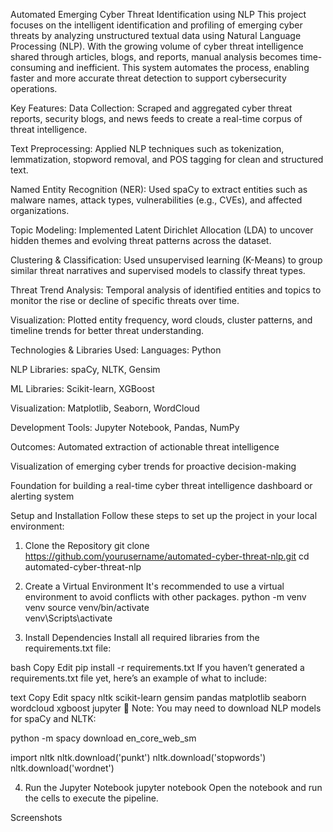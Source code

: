 Automated Emerging Cyber Threat Identification using NLP
This project focuses on the intelligent identification and profiling of emerging cyber threats by analyzing unstructured textual data using Natural Language Processing (NLP). With the growing volume of cyber threat intelligence shared through articles, blogs, and reports, manual analysis becomes time-consuming and inefficient. This system automates the process, enabling faster and more accurate threat detection to support cybersecurity operations.

Key Features:
Data Collection: Scraped and aggregated cyber threat reports, security blogs, and news feeds to create a real-time corpus of threat intelligence.

Text Preprocessing: Applied NLP techniques such as tokenization, lemmatization, stopword removal, and POS tagging for clean and structured text.

Named Entity Recognition (NER): Used spaCy to extract entities such as malware names, attack types, vulnerabilities (e.g., CVEs), and affected organizations.

Topic Modeling: Implemented Latent Dirichlet Allocation (LDA) to uncover hidden themes and evolving threat patterns across the dataset.

Clustering & Classification: Used unsupervised learning (K-Means) to group similar threat narratives and supervised models to classify threat types.

Threat Trend Analysis: Temporal analysis of identified entities and topics to monitor the rise or decline of specific threats over time.

Visualization: Plotted entity frequency, word clouds, cluster patterns, and timeline trends for better threat understanding.

Technologies & Libraries Used:
Languages: Python

NLP Libraries: spaCy, NLTK, Gensim

ML Libraries: Scikit-learn, XGBoost

Visualization: Matplotlib, Seaborn, WordCloud

Development Tools: Jupyter Notebook, Pandas, NumPy

Outcomes:
Automated extraction of actionable threat intelligence

Visualization of emerging cyber trends for proactive decision-making

Foundation for building a real-time cyber threat intelligence dashboard or alerting system

Setup and Installation
Follow these steps to set up the project in your local environment:

1. Clone the Repository
git clone https://github.com/yourusername/automated-cyber-threat-nlp.git
cd automated-cyber-threat-nlp

2. Create a Virtual Environment
It's recommended to use a virtual environment to avoid conflicts with other packages.
python -m venv venv
source venv/bin/activate   
venv\Scripts\activate

3. Install Dependencies
Install all required libraries from the requirements.txt file:

bash
Copy
Edit
pip install -r requirements.txt
If you haven’t generated a requirements.txt file yet, here’s an example of what to include:

text
Copy
Edit
spacy
nltk
scikit-learn
gensim
pandas
matplotlib
seaborn
wordcloud
xgboost
jupyter
📌 Note: You may need to download NLP models for spaCy and NLTK:


python -m spacy download en_core_web_sm

import nltk
nltk.download('punkt')
nltk.download('stopwords')
nltk.download('wordnet')

4. Run the Jupyter Notebook
jupyter notebook
Open the notebook and run the cells to execute the pipeline.

Screenshots






